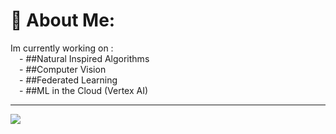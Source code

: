 # 💫 About Me:
Im currently working on :
<br>  &emsp;- ##Natural Inspired Algorithms
<br>  &emsp;- ##Computer Vision
<br>  &emsp;- ##Federated Learning
<br>  &emsp;- ##ML in the Cloud (Vertex AI)





---
[![](https://visitcount.itsvg.in/api?id=paltaj&icon=1&color=1)](https://visitcount.itsvg.in)

<!-- Proudly created with GPRM ( https://gprm.itsvg.in ) -->
